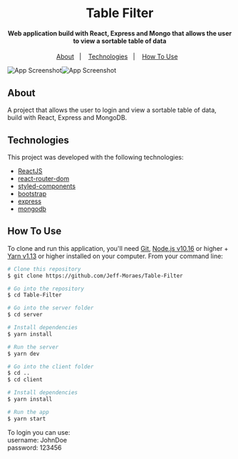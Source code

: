 <h1 align="center">
    Table Filter
</h1>

<h4 align="center">
  Web application build with React, Express and Mongo that allows the user to view a sortable table of data
</h4>

<p align="center">
  <a href="#about">About</a>&nbsp;&nbsp;&nbsp;|&nbsp;&nbsp;&nbsp;
  <a href="#technologies">Technologies</a>&nbsp;&nbsp;&nbsp;|&nbsp;&nbsp;&nbsp;
  <a href="#how-to-use">How To Use</a>&nbsp;&nbsp;&nbsp;
</p>


![App Screenshot](https://res.cloudinary.com/jeffmoraes/image/upload/c_scale,w_400/v1604663322/projects/Captura_de_Tela_2020-11-06_a%CC%80s_12.37.19_wrpmds.png )![App Screenshot](https://res.cloudinary.com/jeffmoraes/image/upload/c_scale,w_400/v1604663312/projects/Captura_de_Tela_2020-11-06_a%CC%80s_12.36.04_eg7xtu.png )



## About

A project that allows the user to login and view a sortable table of data, build with React, Express and MongoDB.

## Technologies

This project was developed with the following technologies:

- [ReactJS](https://reactjs.org/)
- [react-router-dom](https://github.com/ReactTraining/react-router)
- [styled-components](https://www.styled-components.com/)
- [bootstrap](https://github.com/twbs/bootstrap)
- [express](https://github.com/expressjs/express)
- [mongodb](https://github.com/mongodb/mongo)

## How To Use

To clone and run this application, you'll need [Git](https://git-scm.com), [Node.js v10.16][nodejs] or higher + [Yarn v1.13][yarn] or higher installed on your computer. From your command line:
</br>

```bash
# Clone this repository
$ git clone https://github.com/Jeff-Moraes/Table-Filter

# Go into the repository
$ cd Table-Filter

# Go into the server folder
$ cd server

# Install dependencies
$ yarn install

# Run the server
$ yarn dev

# Go into the client folder
$ cd ..
$ cd client

# Install dependencies
$ yarn install

# Run the app
$ yarn start

```

To login you can use: </br>
username: JohnDoe </br>
password: 123456 </br>

[nodejs]: https://nodejs.org/
[yarn]: https://yarnpkg.com/
